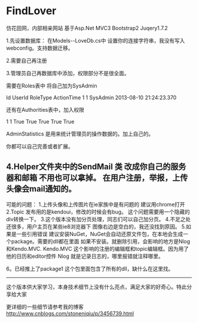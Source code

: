 ﻿FindLover
=========

仿花田网，内部相亲网站 基于Asp.Net MVC3 Bootstrap2 Juqery1.7.2

1.先设置数据库：
  在Models--LoveDb.cs中 设置你的连接字符串，我没有写入webconfig。支持数据迁移。

2.需要自己再注册

3.管理员自己再数据库中添加，权限部分不是很全面。
  
  需要在Roles表中 将自己加为SysAdmin 

  Id    UserId  RoleType         ActionTime
  1	1	SysAdmin	2013-08-10 21:24:23.370

 还有在Authorities表中，加入权限

  1	1	True	True	True	True	True

  AdminStatistics 是用来统计管理员的操作数据的。加上自己的。

  你都可以自己完善或者扩展。

4.Helper文件夹中的SendMail 类 改成你自己的服务器和邮箱 不用也可以拿掉。
  在用户注册，举报，上传头像会mail通知的。
----------------------------------------------------------------------------------------
可能的问题：
 1.上传头像和上传图片在ie家族中是有问题的  建议用chrome打开
 2.Topic 发布用的是kendoui，修改的时候会有bug。 这个问题需要用一个隐藏的div转换一下。
 3.这个版本没有加分页处理，同志们可以自己加分页。
 4.不足之处还很多，用户主页在某些ie8浏览器下 图像右边是空白的，我还没找到原因。
 5.如果是一些引用错误 建议安装NuGet，NuGet会自动还原文件包，在本地会生成一个package。需要的dll都在里面
   如果不安装。就删除引用，会影响的地方是Nlog和Kendo.MVC. Kendo.MVC 这个影响的注册的编辑框和topic编辑框。因为用了他的日历和editor控件
   Nlog 就是记录日志的，哪里报错就注释哪里。

 6。已经推上了package1 这个包里面包含了所有的dll，缺什么在这里找。 

----------------------------------------------------------------------------------------- 
这个版本供大家学习，本身技术细节上没有什么亮点，满足大家的好奇心。特此分享给大家
 
 更详细的一些细节请参考我的博客 http://www.cnblogs.com/stoneniqiu/p/3456739.html 